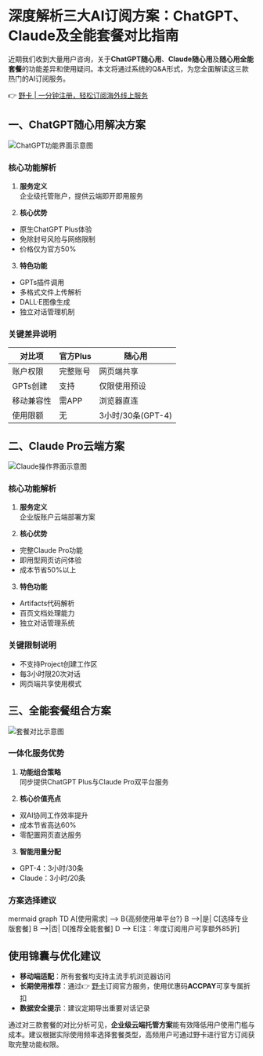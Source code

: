 # 深度解析三大AI订阅方案：ChatGPT、Claude及全能套餐对比指南

近期我们收到大量用户咨询，关于**ChatGPT随心用**、**Claude随心用**及**随心用全能套餐**的功能差异和使用疑问。本文将通过系统的Q&A形式，为您全面解读这三款热门的AI订阅服务。

👉 [野卡 | 一分钟注册，轻松订阅海外线上服务](https://bbtdd.com/yeka)

## 一、ChatGPT随心用解决方案
![ChatGPT功能界面示意图](https://bbtdd.com/wp-content/uploads/img/0774338618.webp)

### 核心功能解析
1. **服务定义**  
企业级托管账户，提供云端即开即用服务

2. **核心优势**  
- 原生ChatGPT Plus体验  
- 免除封号风险与网络限制  
- 价格仅为官方50%

3. **特色功能**  
- GPTs插件调用  
- 多格式文件上传解析  
- DALL·E图像生成  
- 独立对话管理机制

### 关键差异说明
| 对比项        | 官方Plus       | 随心用          |
|---------------|---------------|----------------|
| 账户权限      | 完整账号       | 网页端共享      |
| GPTs创建      | 支持          | 仅限使用预设   |
| 移动兼容性    | 需APP         | 浏览器直连     |
| 使用限额      | 无            | 3小时/30条(GPT-4) |

## 二、Claude Pro云端方案
![Claude操作界面示意图](https://bbtdd.com/wp-content/uploads/img/1063887838789.webp)

### 核心功能解析
1. **服务定义**  
企业版账户云端部署方案

2. **核心优势**  
- 完整Claude Pro功能  
- 即用型网页访问体验  
- 成本节省50%以上

3. **特色功能**  
- Artifacts代码解析  
- 百页文档处理能力  
- 独立对话管理系统

### 关键限制说明
- 不支持Project创建工作区
- 每3小时限20次对话
- 网页端共享使用模式

## 三、全能套餐组合方案
![套餐对比示意图](https://bbtdd.com/wp-content/uploads/img/08990145930.webp)

### 一体化服务优势
1. **功能组合策略**  
同步提供ChatGPT Plus与Claude Pro双平台服务

2. **核心价值亮点**  
- 双AI协同工作效率提升  
- 成本节省高达60%  
- 零配置网页直达服务

3. **智能用量分配**  
- GPT-4：3小时/30条
- Claude：3小时/20条

### 方案选择建议
mermaid
graph TD
    A[使用需求] --> B{高频使用单平台?}
    B -->|是| C[选择专业版套餐]
    B -->|否| D[推荐全能套餐]
    D --> E[注：年度订阅用户可享额外85折]


## 使用锦囊与优化建议
- **移动端适配**：所有套餐均支持主流手机浏览器访问
- **长期使用推荐**：通过👉 [野卡](https://bbtdd.com/yeka)订阅官方服务，使用优惠码**ACCPAY**可享专属折扣
- **数据安全提示**：建议定期导出重要对话记录

通过对三款套餐的对比分析可见，**企业级云端托管方案**能有效降低用户使用门槛与成本。建议根据实际使用频率选择套餐类型，高频用户可通过野卡进行官方订阅获取完整功能权限。